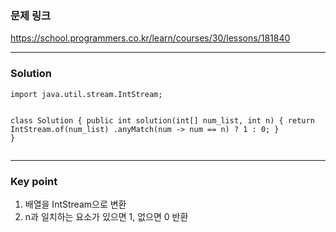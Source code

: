 <h3 id="문제-링크">문제 링크</h3>
<p><a href="https://school.programmers.co.kr/learn/courses/30/lessons/181840">https://school.programmers.co.kr/learn/courses/30/lessons/181840</a></p>
<hr />
<h3 id="solution">Solution</h3>
<pre><code class="language-java">import java.util.stream.IntStream;

class Solution {
    public int solution(int[] num_list, int n) {
        return IntStream.of(num_list)
            .anyMatch(num -&gt; num == n) ? 1 : 0;
    }
}</code></pre>
<hr />
<h3 id="key-point">Key point</h3>
<ol>
<li>배열을 IntStream으로 변환</li>
<li>n과 일치하는 요소가 있으면 1, 없으면 0 반환</li>
</ol>